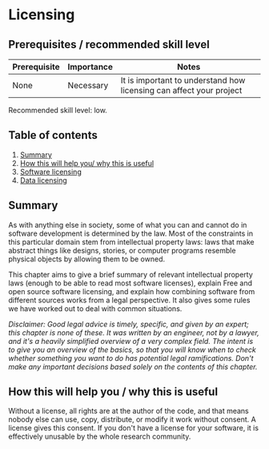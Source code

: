 # Licensing

## Prerequisites / recommended skill level

| Prerequisite | Importance | Notes |
| -------------|----------|------|
| None | Necessary | It is important to understand how licensing can affect your project |

Recommended skill level: low.

## Table of contents

1. [Summary](#summary)
2. [How this will help you/ why this is useful](#how-this-will-help-you--why-this-is-useful)
3. [Software licensing](/licensing/01/softwarelicenses)
4. [Data licensing](/licensing/02/datalicenses)

## Summary

As with anything else in society, some of what you can and cannot do in software development is determined by the law. Most of the constraints in this particular domain stem from intellectual property laws: laws that make abstract things like designs, stories, or computer programs resemble physical objects by allowing them to be owned.

This chapter aims to give a brief summary of relevant intellectual property laws (enough to be able to read most software licenses), explain Free and open source software licensing, and explain how combining software from different sources works from a legal perspective. It also gives some rules we have worked out to deal with common situations.

*Disclaimer: Good legal advice is timely, specific, and given by an expert; this chapter is none of these. It was written by an engineer, not by a lawyer, and it's a heavily simplified overview of a very complex field. The intent is to give you an overview of the basics, so that you will know when to check whether something you want to do has potential legal ramifications. Don't make any important decisions based solely on the contents of this chapter.*

## How this will help you / why this is useful

Without a license, all rights are at the author of the code, and that means nobody else can use, copy, distribute, or modify it work without consent. A license gives this consent. If you don't have a license for your software, it is effectively unusable by the whole research community.
